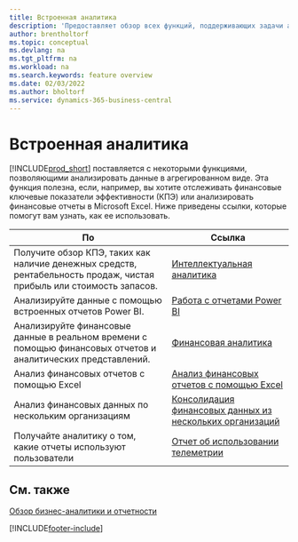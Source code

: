 ```yaml
---
title: Встроенная аналитика
description: 'Предоставляет обзор всех функций, поддерживающих задачи аналитики в продукте Business Central.'
author: brentholtorf
ms.topic: conceptual
ms.devlang: na
ms.tgt_pltfrm: na
ms.workload: na
ms.search.keywords: feature overview
ms.date: 02/03/2022
ms.author: bholtorf
ms.service: dynamics-365-business-central
---
```

# Встроенная аналитика

[!INCLUDE[prod_short](includes/prod_short.md)] поставляется с некоторыми функциями, позволяющими анализировать данные в агрегированном виде. Эта функция полезна, если, например, вы хотите отслеживать финансовые ключевые показатели эффективности (КПЭ) или анализировать финансовые отчеты в Microsoft Excel. Ниже приведены ссылки, которые помогут вам узнать, как ее использовать.

| По | Ссылка |
| --- | --- |
|Получите обзор КПЭ, таких как наличие денежных средств, рентабельность продаж, чистая прибыль или стоимость запасов. | [Интеллектуальная аналитика](about-intelligent-cloud.md) |
|Анализируйте данные с помощью встроенных отчетов Power BI. | [Работа с отчетами Power BI](across-working-with-powerbi.md) |
|Анализируйте финансовые данные в реальном времени с помощью финансовых отчетов и аналитических представлений.| [Финансовая аналитика](bi.md) |
|Анализ финансовых отчетов с помощью Excel | [Анализ финансовых отчетов с помощью Excel](finance-analyze-excel.md) |
|Анализ финансовых данных по нескольким организациям | [Консолидация финансовых данных из нескольких организаций](finance-consolidated-company-reporting.md) |
|Получайте аналитику о том, какие отчеты используют пользователи| [Отчет об использовании телеметрии](/dynamics365/business-central/dev-itpro/administration/telemetry-reports-trace)|

## См. также

[Обзор бизнес-аналитики и отчетности](reports-use-reports.md)

[!INCLUDE[footer-include](includes/footer-banner.md)]
